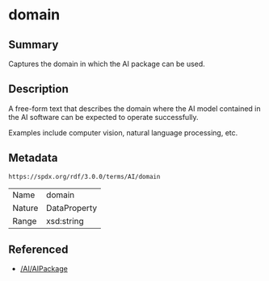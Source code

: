 <!-- Automatically generated by spec-parser v2.1.0 on 2024-06-17T15:44:58.460830+00:00 -->
<!-- SPDX-License-Identifier: Community-Spec-1.0 -->

# domain

## Summary

Captures the domain in which the AI package can be used.


## Description

A free-form text that describes the domain where the AI model contained in the
AI software can be expected to operate successfully.

Examples include computer vision, natural language processing, etc.


## Metadata

`https://spdx.org/rdf/3.0.0/terms/AI/domain`


| | |
|---|---|
| Name | domain |
| Nature | DataProperty |
| Range | xsd:string |




## Referenced

- [/AI/AIPackage](../../AI/Classes/AIPackage.md)

